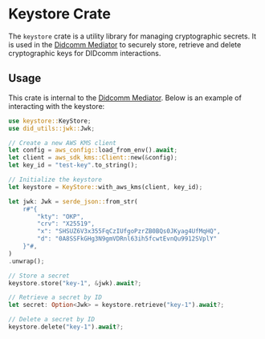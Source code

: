 # Keystore Crate

The `keystore` crate is a utility library for managing cryptographic secrets. It is used in the [Didcomm Mediator](https://github.com/adorsys/didcomm-mediator-rs/) to securely store, retrieve and delete cryptographic keys for DIDcomm interactions.

## Usage

This crate is internal to the [Didcomm Mediator](https://github.com/adorsys/didcomm-mediator-rs/). Below is an example of interacting with the keystore:

```rust
use keystore::KeyStore;
use did_utils::jwk::Jwk;

// Create a new AWS KMS client
let config = aws_config::load_from_env().await;
let client = aws_sdk_kms::Client::new(&config);
let key_id = "test-key".to_string();

// Initialize the keystore
let keystore = KeyStore::with_aws_kms(client, key_id);

let jwk: Jwk = serde_json::from_str(
    r#"{
        "kty": "OKP",
        "crv": "X25519",
        "x": "SHSUZ6V3x355FqCzIUfgoPzrZB0BQs0JKyag4UfMqHQ",
        "d": "0A8SSFkGHg3N9gmVDRnl63ih5fcwtEvnQu9912SVplY"
    }"#,
)
.unwrap();

// Store a secret
keystore.store("key-1", &jwk).await?;

// Retrieve a secret by ID
let secret: Option<Jwk> = keystore.retrieve("key-1").await?;

// Delete a secret by ID
keystore.delete("key-1").await?;
```
